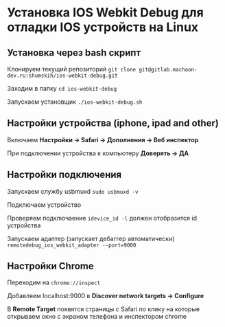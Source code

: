 # Установка IOS Webkit Debug для отладки IOS устройств на Linux

## Установка через bash скрипт

Клонируем текущий репозиторий ```git clone git@gitlab.machaon-dev.ru:shumskih/ios-webkit-debug.git```

Заходим в папку ```cd ios-webkit-debug```

Запускаем установщик ```./ios-webkit-debug.sh```

## Настройки устройства (iphone, ipad and other)

Включаем **Настройки -> Safari -> Дополнения -> Веб инспектор**

При подключении устройства к компьютеру **Доверять -> ДА**

## Настройки подключения

Запускаем службу usbmuxd ```sudo usbmuxd -v ```

Подключаем устройство

Проверяем подключаение ```idevice_id -l``` должен отобразится id устройства

Запускаем адаптер (запускает дебаггер автоматически) ```remotedebug_ios_webkit_adapter --port=9000```

## Настройки Chrome

Переходим на ```chrome://inspect```

Добавляем localhost:9000 в **Discover network targets -> Configure**

В **Remote Target** появятся страницы с Safari по клику на которые открываем окно с экраном телефона и инспектором chrome